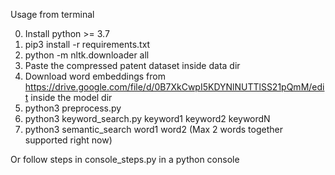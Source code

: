 
Usage from terminal

0. Install python >= 3.7
1. pip3 install -r requirements.txt
2. python -m nltk.downloader all
3. Paste the compressed patent dataset inside data dir
4. Download word embeddings from https://drive.google.com/file/d/0B7XkCwpI5KDYNlNUTTlSS21pQmM/edit inside the model dir
5. python3 preprocess.py
6. python3 keyword_search.py keyword1 keyword2 keywordN
7. python3 semantic_search word1 word2 (Max 2 words together supported right now)

Or follow steps in console_steps.py in a python console
